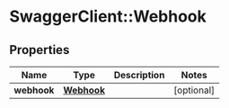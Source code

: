 # SwaggerClient::Webhook

## Properties
Name | Type | Description | Notes
------------ | ------------- | ------------- | -------------
**webhook** | [**Webhook**](Webhook.md) |  | [optional] 


